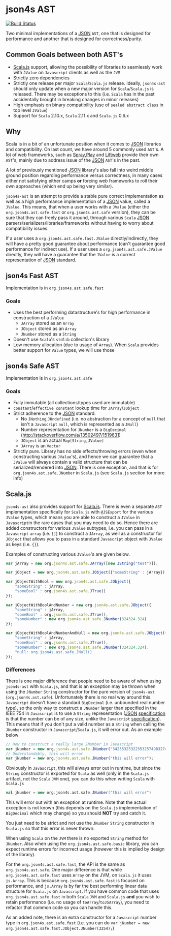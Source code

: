 # json4s AST

[![Build Status](https://travis-ci.org/json4s/json4s-ast.svg?branch=master)](https://travis-ci.org/json4s/json4s-ast)

Two minimal implementations of a [JSON](https://en.wikipedia.org/wiki/JSON) `AST`, one that is designed for
performance and another that is designed for correctness/purity.

## Common Goals between both AST's
- [Scala.js](https://github.com/scala-js/scala-js) support, allowing the possibility of 
libraries to seamlessly work with `JValue` on `Javascript` clients as well as the `JVM`
- Strictly zero dependencies
- Strictly one release per major `Scala`/`Scala.js` release. Ideally, `json4s-ast` should only update when a new major 
version for `Scala`/`Scala.js` is released. There may be exceptions to this (i.e. `Scala` has in the past accidentally
brought in breaking changes in minor releases)
- High emphasis on binary compatibility (use of `sealed abstract class` in top level `JValue`)
- Support for `Scala` 2.10.x, `Scala` 2.11.x and `Scala.js` 0.6.x

## Why
Scala is in a bit of an unfortunate position when it comes to [JSON](https://en.wikipedia.org/wiki/JSON) libraries and
compatibility. On last count, we have around 5 commonly used `AST`'s. A lot of web frameworks,
such as [Spray](http://spray.io/),[Play](https://www.playframework.com/) and [Liftweb](https://www.playframework.com/) 
provide their own `AST`'s, mainly due to address issue of the 
[JSON](https://en.wikipedia.org/wiki/JSON) `AST`'s in the past.

A lot of previously mentioned [JSON](https://en.wikipedia.org/wiki/JSON) library's also fall into weird middle
ground position regarding performance versus correctness, in many cases either not satisfying either camps **or** 
forcing web frameworks to roll their own approaches (which end up being very similar).

`json4s-ast` is an attempt to provide a stable pure correct implementation as well as a high performance implementation of a
[JSON](https://en.wikipedia.org/wiki/JSON) value, called a `JValue`. This means, that when a user works with a `JValue`
(either the `org.json4s.ast.safe.fast` or `org.json4s.ast.safe` version), they can be sure that they can freely pass it around, 
through various `Scala` [JSON](https://en.wikipedia.org/wiki/JSON) parsers/serializers/libraries/frameworks without 
having to worry about compatibility issues.

If a user uses a `org.json4s.ast.safe.fast.JValue` directly/indirectly, they will have a pretty good guarantee about performance 
(can't guarantee good performance for indirect use).
If a user uses a `org.json4s.ast.safe.JValue` directly, they will have a guarantee that the `JValue` is a correct representation of
[JSON](https://en.wikipedia.org/wiki/JSON) standard.

## json4s Fast AST
Implementation is in `org.json4s.ast.safe.fast`

### Goals
- Uses the best performing datastructure's for high performance in construction of a `JValue`
    - `JArray` stored as an `Array`
    - `JObject` stored as an `Array`
    - `JNumber` stored as a `String`
- Doesn't use `Scala`'s `stdlib` collection's library
- Low memory allocation (due to usage of `Array`). When `Scala` provides better support for `Value` types, we will use
those

## json4s Safe AST
Implementation is in `org.json4s.ast.safe`

### Goals
- Fully immutable (all collections/types used are immutable)
- `constant`/`effective constant` lookup time for `JArray`/`JObject`
- Strict adherence to the [JSON](https://en.wikipedia.org/wiki/JSON) standard. 
    - No `JNothing`,`JUndefined` (i.e. no abstraction for a concept of `null` that isn't a `Javascript` `null`, which is
    represented as a `JNull`)
    - Number representation for `JNumber` is a `BigDecimal` (http://stackoverflow.com/a/13502497/1519631)
    - `JObject` is an actual `Map[String,JValue]`
    - `JArray` is an `Vector`
- Strictly pure. Library has no side effects/throwing errors (even when constructing various `JValue`'s), and hence we can
guarantee that a `JValue` will always contain a valid structure that can be 
serialized/rendered into [JSON](https://en.wikipedia.org/wiki/JSON). There is one exception, and that is for `org.json4s.ast.safe.JNumber` 
in `Scala.js` (see `Scala.js` section for more info)

## Scala.js
`json4s-ast` also provides support for [Scala.js](https://github.com/scala-js/scala-js). 
There is even a separate `AST` implementation specifically for `Scala.js` with `@JSExport` for the various `JValue` types, 
which means you are able to construct a `JValue` in `Javascript`in the rare cases that you may need to do so. 
Hence there are added constructors for various `JValue` subtypes, i.e. you can pass in a `Javascript` `array` (i.e. `[]`) 
to construct a `JArray`, as well as a constructor for `JObject` that allows you to pass in a standard `Javascript` 
object with `JValue` as keys (i.e. `{}`).

Examples of constructing various `JValue`'s are given below.

```javascript
var jArray = new org.json4s.ast.safe.JArray([new JString("test")]);

var jObject = new org.json4s.ast.safe.JObject({"someString" : jArray});

var jObjectWithBool = new org.json4s.ast.safe.JObject({
    "someString" : jArray,
    "someBool" : org.json4s.ast.safe.JTrue()
});

var jObjectWithBoolAndNumber = new org.json4s.ast.safe.JObject({
    "someString" : jArray,
    "someBool" : org.json4s.ast.safe.JTrue(),
    "someNumber" : new org.json4s.ast.safe.JNumber(324324.324)
});

var jObjectWithBoolAndNumberAndNull = new org.json4s.ast.safe.JObject({
    "someString" : jArray,
    "someBool" : org.json4s.ast.safe.JTrue(),
    "someNumber" : new org.json4s.ast.safe.JNumber(324324.324),
    "null: org.json4s.ast.safe.JNull()
});
```

### Differences
There is one major difference that people need to be aware of when using `json4s-ast` with `Scala.js`, and that is an
exception may be thrown when using the `JNumber` `String` constructor for the pure version of `json4s-ast` (`org.json4s.ast.safe`). 
Unfortunately there is no real way around this. `Javascript` doesn't have a standard `BigDecimal` 
(i.e. unbounded real number type), so the only way to construct a `JNumber` larger than specified in the IEEE 754 
in `Javascript` is to use a `String` representation ([JSON](https://en.wikipedia.org/wiki/JSON) 
[specification](http://stackoverflow.com/a/13502497/1519631) is that the 
number can be of any size, unlike the `Javascript` [specification](http://stackoverflow.com/a/3605960/1519631)). 
This means that if you don't put a valid number as a `String` when calling the `JNumber` constructor 
in `Javascript`/`Scala.js`, it will error out. As an example below

```javascript
// How to construct a really large JNumber in Javascript
var jNumber = new org.json4s.ast.safe.JNumber("34235325322353257498327423.23532875932598234783252325");
// Understandably, this will error
var jNumber = new org.json4s.ast.safe.JNumber("this will error");
```

Obviously in `Javascript`, this will always error out in runtime, but since the `String` constructor is exported for `Scala`
as well (only in the `Scala.js` artifact, not the `Scala` `JVM` one), you can do this when writing `Scala` with `Scala.js`
```scala
val jNumber = new org.json4s.ast.safe.JNumber("this will error")
```
This will error out with an exception at runtime. Note that the actual exception is not known (this depends on the `Scala.js`
implementation of `BigDecimal` which may change) so you should **NOT** try and catch it.

You just need to be strict and not use the `JNumber` `String` constructor in `Scala.js` so that this error is never thrown.

When using `Scala` on the `JVM` there is no exported `String` method for `JNumber`. Also when using the `org.json4s.ast.safe.basic`
library, you can expect runtime errors for incorrect usage (however this is implied by design of the library).

For the `org.json4s.ast.safe.fast`, the API is the same as `org.json4s.ast.safe`. One major difference is that while `org.json4s.ast.safe.fast`
uses `Array` on the JVM, on `Scala.js` it uses `js.Array`. This is because `org.json4s.ast.safe.fast` is focused on performance, and
`js.Array` is by far the best performing linear data structure for `Scala.js` on `Javascript`. If you have common code that uses
`org.json4s.ast.safe.fast` in both `Scala` `JVM` and `Scala.js` **and** you wish to retain performance (i.e. no usage of 
`toArray`/`toJSArray`), you need to refactor that common code so you can handle this.

As an added note, there is an extra constructor for a `Javascript` number type in `org.json4s.ast.safe.fast` (i.e. you can 
do `var jNumber = new org.json4s.ast.safe.fast.JObject.JNumber(3254);`)